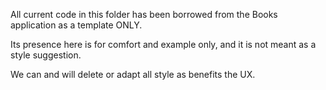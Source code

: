 All current code in this folder has been borrowed from the Books application as a template ONLY.

Its presence here is for comfort and example only, and it is not meant as a style suggestion. 

We can and will delete or adapt all style as benefits the UX.